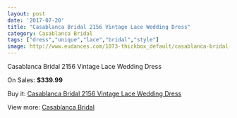 ```yaml
---
layout: post
date: '2017-07-20'
title: "Casablanca Bridal 2156 Vintage Lace Wedding Dress"
category: Casablanca Bridal
tags: ["dress","unique","lace","bridal","style"]
image: http://www.eudances.com/1073-thickbox_default/casablanca-bridal-2156-vintage-lace-wedding-dress.jpg
---
```

Casablanca Bridal 2156 Vintage Lace Wedding Dress

On Sales: **$339.99**
<a href="https://www.eudances.com/en/casablanca-bridal/384-casablanca-bridal-2156-vintage-lace-wedding-dress.html"><amp-img layout="responsive" width="600" height="600" src="//www.eudances.com/1073-thickbox_default/casablanca-bridal-2156-vintage-lace-wedding-dress.jpg" alt="Casablanca Bridal 2156 Vintage Lace Wedding Dress 0" /></a>
<a href="https://www.eudances.com/en/casablanca-bridal/384-casablanca-bridal-2156-vintage-lace-wedding-dress.html"><amp-img layout="responsive" width="600" height="600" src="//www.eudances.com/1075-thickbox_default/casablanca-bridal-2156-vintage-lace-wedding-dress.jpg" alt="Casablanca Bridal 2156 Vintage Lace Wedding Dress 1" /></a>
<a href="https://www.eudances.com/en/casablanca-bridal/384-casablanca-bridal-2156-vintage-lace-wedding-dress.html"><amp-img layout="responsive" width="600" height="600" src="//www.eudances.com/1074-thickbox_default/casablanca-bridal-2156-vintage-lace-wedding-dress.jpg" alt="Casablanca Bridal 2156 Vintage Lace Wedding Dress 2" /></a>

Buy it: [Casablanca Bridal 2156 Vintage Lace Wedding Dress](https://www.eudances.com/en/casablanca-bridal/384-casablanca-bridal-2156-vintage-lace-wedding-dress.html "Casablanca Bridal 2156 Vintage Lace Wedding Dress")

View more: [Casablanca Bridal](https://www.eudances.com/en/4-casablanca-bridal "Casablanca Bridal")